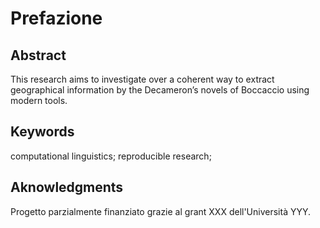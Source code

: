 # Prefazione

## Abstract


This research aims to investigate over a coherent way to extract geographical information by the Decameron’s novels of Boccaccio using modern tools.


## Keywords

computational linguistics; reproducible research; 


## Aknowledgments

Progetto parzialmente finanziato grazie al grant XXX dell'Università YYY.

